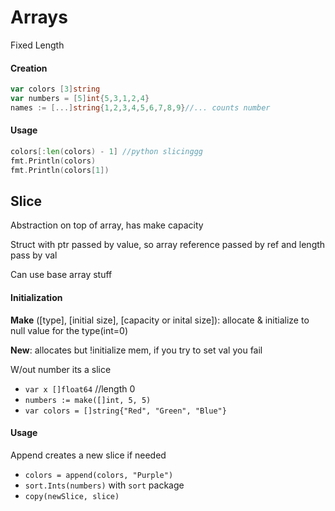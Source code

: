 # Arrays

Fixed Length

#### Creation

```go
var colors [3]string
var numbers = [5]int{5,3,1,2,4}
names := [...]string{1,2,3,4,5,6,7,8,9}//... counts number 
```

#### Usage

```go
colors[:len(colors) - 1] //python slicinggg 
fmt.Println(colors)
fmt.Println(colors[1])
```

## Slice

Abstraction on top of array, has make capacity

Struct with ptr passed by value, so array reference passed by ref and length pass by val

Can use base array stuff 

#### Initialization

**Make** ([type], [initial size], [capacity or inital size]): allocate & initialize to null value for the type(int=0)

**New**: allocates but !initialize mem, if you try to set val you fail 

W/out number its a slice

- `var x []float64` //length 0
- `numbers := make([]int, 5, 5)` 
- `var colors = []string{"Red", "Green", "Blue"} `

#### Usage

Append creates a new slice if needed

- `colors = append(colors, "Purple") `
- `sort.Ints(numbers)` with `sort` package
- `copy(newSlice, slice)`
